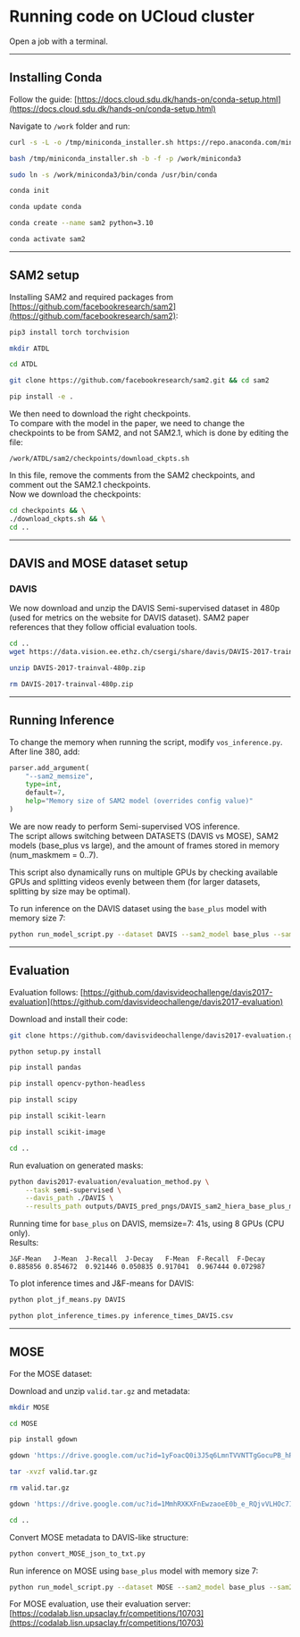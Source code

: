 # Running code on UCloud cluster

Open a job with a terminal.

---

## Installing Conda

Follow the guide: [https://docs.cloud.sdu.dk/hands-on/conda-setup.html](https://docs.cloud.sdu.dk/hands-on/conda-setup.html)  

Navigate to `/work` folder and run:

```bash
curl -s -L -o /tmp/miniconda_installer.sh https://repo.anaconda.com/miniconda/Miniconda3-latest-Linux-x86_64.sh

bash /tmp/miniconda_installer.sh -b -f -p /work/miniconda3

sudo ln -s /work/miniconda3/bin/conda /usr/bin/conda

conda init

conda update conda

conda create --name sam2 python=3.10

conda activate sam2
```

---

## SAM2 setup

Installing SAM2 and required packages from [https://github.com/facebookresearch/sam2](https://github.com/facebookresearch/sam2):

```bash
pip3 install torch torchvision

mkdir ATDL

cd ATDL

git clone https://github.com/facebookresearch/sam2.git && cd sam2

pip install -e .
```

We then need to download the right checkpoints.  
To compare with the model in the paper, we need to change the checkpoints to be from SAM2, and not SAM2.1, which is done by editing the file:

```text
/work/ATDL/sam2/checkpoints/download_ckpts.sh
```

In this file, remove the comments from the SAM2 checkpoints, and comment out the SAM2.1 checkpoints.  
Now we download the checkpoints:

```bash
cd checkpoints && \
./download_ckpts.sh && \
cd ..
```

---

## DAVIS and MOSE dataset setup

### DAVIS

We now download and unzip the DAVIS Semi-supervised dataset in 480p (used for metrics on the website for DAVIS dataset). SAM2 paper references that they follow official evaluation tools.

```bash
cd ..
wget https://data.vision.ee.ethz.ch/csergi/share/davis/DAVIS-2017-trainval-480p.zip

unzip DAVIS-2017-trainval-480p.zip

rm DAVIS-2017-trainval-480p.zip
```

---

## Running Inference

To change the memory when running the script, modify `vos_inference.py`. After line 380, add:

```python
parser.add_argument(
    "--sam2_memsize",
    type=int,
    default=7,
    help="Memory size of SAM2 model (overrides config value)"
)
```

We are now ready to perform Semi-supervised VOS inference.  
The script allows switching between DATASETS (DAVIS vs MOSE), SAM2 models (base_plus vs large), and the amount of frames stored in memory (num_maskmem = 0..7).  

This script also dynamically runs on multiple GPUs by checking available GPUs and splitting videos evenly between them (for larger datasets, splitting by size may be optimal).

To run inference on the DAVIS dataset using the `base_plus` model with memory size 7:

```bash
python run_model_script.py --dataset DAVIS --sam2_model base_plus --sam2_memsize 7
```

---

## Evaluation

Evaluation follows: [https://github.com/davisvideochallenge/davis2017-evaluation](https://github.com/davisvideochallenge/davis2017-evaluation)  

Download and install their code:

```bash
git clone https://github.com/davisvideochallenge/davis2017-evaluation.git && cd davis2017-evaluation

python setup.py install

pip install pandas

pip install opencv-python-headless

pip install scipy

pip install scikit-learn

pip install scikit-image

cd ..
```

Run evaluation on generated masks:

```bash
python davis2017-evaluation/evaluation_method.py \
    --task semi-supervised \
    --davis_path ./DAVIS \
    --results_path outputs/DAVIS_pred_pngs/DAVIS_sam2_hiera_base_plus_memsize7
```

Running time for `base_plus` on DAVIS, memsize=7: 41s, using 8 GPUs (CPU only).  
Results:

```text
J&F-Mean   J-Mean  J-Recall  J-Decay   F-Mean  F-Recall  F-Decay
0.885856 0.854672  0.921446 0.050835 0.917041  0.967444 0.072987
```

To plot inference times and J&F-means for DAVIS:

```bash
python plot_jf_means.py DAVIS

python plot_inference_times.py inference_times_DAVIS.csv
```

---

## MOSE

For the MOSE dataset:

Download and unzip `valid.tar.gz` and metadata:

```bash
mkdir MOSE

cd MOSE

pip install gdown

gdown 'https://drive.google.com/uc?id=1yFoacQ0i3J5q6LmnTVVNTTgGocuPB_hR'

tar -xvzf valid.tar.gz

rm valid.tar.gz

gdown 'https://drive.google.com/uc?id=1MmhRXKXFnEwzaoeE0b_e_RQjvVLHOc7I'

cd ..
```

Convert MOSE metadata to DAVIS-like structure:

```bash
python convert_MOSE_json_to_txt.py
```

Run inference on MOSE using `base_plus` model with memory size 7:

```bash
python run_model_script.py --dataset MOSE --sam2_model base_plus --sam2_memsize 7
```

For MOSE evaluation, use their evaluation server: [https://codalab.lisn.upsaclay.fr/competitions/10703](https://codalab.lisn.upsaclay.fr/competitions/10703)
